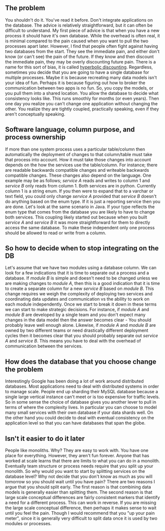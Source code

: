 ## The problem
You shouldn't do it.
You've read it before.
Don't integrate applications on the database.
The advice is relatively straightforward, but it can often be difficult to understand.
My first piece of advice is that when you have a new process it should have it's own database.
While the overhead is often real, it is minimal compared to the pain caused when you want to pull the two processes apart later.
However, I find that people often fight against having two databases from the start.
They see the immediate pain, and either don't know (or can't see) the pain of the future.
If they know and then discount the immediate pain, they may be overly discounting future pain. 
There is a name for this sort of bias, it is called [hyperbolic discounting](https://en.wikipedia.org/wiki/Hyperbolic_discounting).
Regardless, sometimes you decide that you are going to have a single database for multiple processes.
Maybe it is because recreating many data models isn't your idea of fun.
Perhaps it is because figuring out how to broker the communication between two apps is no fun.
So, you copy the models, or you pull them into a shared location.
You allow the database to decide what consistency looks like.
This runs smoothly for months (or even years).
Then one day you realize you can't change one application without changing the other.
You realize they are tightly coupled, practically speaking, even if they aren't conceptually speaking.

## Software language, column purpose, and process ownership
If more than one system process uses a particular table/column then automatically the deployment of changes to that column/table must take that process into account.
How it must take those changes into account depends on the how the services use the table/column.
For instance; there are readable backwards compatible changes and writeable backwards compatible changes.
These changes also depend on the language.
One example may be as follows; *service A* reads and writes to column 1 and *service B* only reads from column 1.
Both services are in python.
Currently column 1 is a string enum.
If you then were to expand that to a varchar or text field, you could only change *service A* provided that *service B* doesn't do anything based on the enum type.
If it is just a reporting service then you are done.
Let's look at the same scenario in Java. 
If your type reflects the enum type that comes from the database you are likely to have to change both services.
This coupling likely started out because when you built *service A* and *service B* it was more straightforward for them to directly access the same database.
To make these independent only one process should be allowed to read or write from a column.


## So how to decide when to stop integrating on the DB
Let's assume that we have two modules using a database column.
We can look for a few indications that it is time to separate out a process and a database.
If *module B* is simple and doesn't need to be changed unless we are making changes to *module A*,
then this is a good indication that it is time to create a separate column for a new *service B* based on *module B*.
This change requires we weigh the complexity of deploying two services and coordinating data updates and communication vs the ability to work on each module independently.
Once we start to break it down in these terms we can start to make strategic decisions.
For instance, if *module A* and *module B* are developed by a single team and you don't expect many changes in the data model then the answer becomes clear - 
You should probably leave well enough alone.
Likewise, if *module A* and *module B* are owned by two different teams or need drastically different deployment cycles then it becomes clear that you should probably separate out *service A* and *service B*.
This means you have to deal with the overhead of communication between the services.


## How does the database that you choose change the problem
Interestingly Google has been doing a lot of work around distributed databases.
Most applications need to deal with distributed systems in order to manage scale.
People end up sharding their MySQL database because a single large vertical instance can't meet or is too expensive for traffic levels.
So in some sense the choice of database gives you another lever to pull in terms of where the complexity lives.
In particular you can choose to model many small services with their own database if your data shards well.
On the other hand you could decide to deal with eventual consistency on the application level so that you can have databases that span the globe.

## Isn't it easier to do it later
People like monoliths.
Why?
They are easy to work with.
You have one place for everything.
However, they aren't fun forever.
Anyone that has worked at scale learns that there are limits to what you can do in a monolith.
Eventually team structure or process needs require that you split up your monolith.
So why would you want to start by splitting services on the database level?
Why not decide that you don't know as much as you will tomorrow so you should wait until you have pain?
There are two reasons I argue that you should split early.
The first reason is that combining data models is generally easier than splitting them.
The second reason is that large scale conceptual differences are fairly consistent markers that identify a need for a different process.
This can work in reverse.
If you are missing the large scale conceptual difference, then perhaps it makes sense to wait until you feel the pain.
Though I would recommend that you "up your pain meter", since it is generally very difficult to split data once it is used by two modules or processes.
